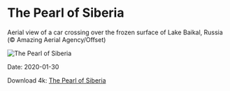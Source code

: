 # The Pearl of Siberia

Aerial view of a car crossing over the frozen surface of Lake Baikal, Russia (© Amazing Aerial Agency/Offset)

![The Pearl of Siberia](https://bing.com/th?id=OHR.LakeBaikal_EN-US8692095269_UHD.jpg&rf=LaDigue_UHD.jpg&pid=hp&w=1024&h=576)

Date: 2020-01-30

Download 4k: [The Pearl of Siberia](https://bing.com/th?id=OHR.LakeBaikal_EN-US8692095269_UHD.jpg&rf=LaDigue_UHD.jpg&pid=hp&w=3840&h=2160)

